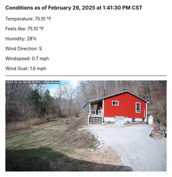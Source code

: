 ### Conditions as of February 26, 2025 at 1:41:30 PM CST 

Temperature: 75.10 &deg;F

Feels like: 75.10 &deg;F

Humidity: 28%

Wind Direction: S

Windspeed: 0.7 mph

Wind Gust: 1.6 mph

---

<img src="./images/latest.jpeg"/>

